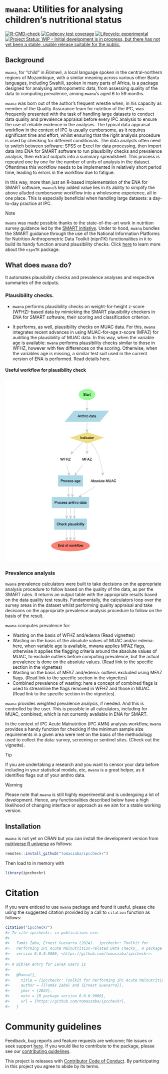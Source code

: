 

<!-- README.md is generated from README.Rmd. Please edit that file -->

# `mwana`: Utilities for analysing children’s nutritional status

<!-- badges: start -->

[![R-CMD-check](https://github.com/nutriverse/mwana/actions/workflows/R-CMD-check.yaml/badge.svg)](https://github.com/tomaszaba/ipccheckr/actions/workflows/R-CMD-check.yaml)
[![Codecov test
coverage](https://codecov.io/gh/nutriverse/mwana/branch/main/graph/badge.svg)](https://app.codecov.io/gh/tomaszaba/ipccheckr?branch=main)
[![Lifecycle:
experimental](https://img.shields.io/badge/lifecycle-experimental-orange.svg)](https://lifecycle.r-lib.org/articles/stages.html#experimental)
[![Project Status: WIP – Initial development is in progress, but there
has not yet been a stable, usable release suitable for the
public.](https://www.repostatus.org/badges/latest/wip.svg)](https://www.repostatus.org/#wip)
<!-- badges: end -->

## Background

`mwana`, for “child” in *Elómwè*, a local language spoken in the
central-northern regions of Mozambique, with a similar meaning across
various other Bantu languages, including Swahili, spoken in many parts
of Africa, is a package designed for analysing anthropometric data, from
assessing quality of the data to computing prevalence, among `mwana`’s
aged 6 to 59 months.

`mwana` was born out of the author’s frequent wrestle when, in his
capacity as member of the Quality Assurance team for nutrition of the
IPC, was frequently presented with the task of handling large datasets
to conduct data quality and prevalence appraisal before every IPC
analysis to ensure the use of reliable evidence in the analyses. The
typical data appraisal workflow in the context of IPC is usually
cumbersome, as it requires significant time and effort, whilst ensuring
that the right analysis procedure is used by checking for different
conditionals. The data analysts often need to switch between software:
SPSS or Excel for data processing, then import data into ENA for SMART
software to run plausibility checks and prevalence analysis, then
extract outputs into a summary spreadsheet. This process is repeated one
by one for the number of units of analysis in the dataset. Oftentimes
this workflow needs to be implemented in relatively short period time,
leading to errors in the workflow due to fatigue.

In this way, more than just an R-based implementation of the ENA for
SMART software, `mwana`’s key added value lies in its ability to
simplify the above alluded cumbersome workflow into a wholesome
experience, all in one place. This is especially beneficial when
handling large datasets: a day-to-day practice at IPC.

> [!NOTE]
>
> `mwana` was made possible thanks to the state-of-the-art work in
> nutrition survey guidance led by the [SMART
> initiative](https://smartmethodology.org). Under to hood, `mwana`
> bundles the SMART guidance through the use of the National Information
> Platforms for Nutrition Anthropometric Data Toolkit (nipnTK)
> functionalities in `R` to build its handy function around plausibility
> checks. Click [here](https://github.com/nutriverse/nipnTK) to learn
> more about the `nipnTK` package.

## What does `mwana` do?

It automates plausibility checks and prevalence analyses and respective
summaries of the outputs.

### Plausibility checks.

- `mwana` performs plausibility checks on weight-for-height z-score
  (WFHZ)-based data by mimicking the SMART plausibility checkers in ENA
  for SMART software, their scoring and classification criterion.

- It performs, as well, plausibility checks on MUAC data. For this,
  `mwana` integrates recent advances in using MUAC-for-age z-score
  (MFAZ) for auditing the plausibility of MUAC data. In this way, when
  the variable age is available: `mwana` performs plausibility checks
  similar to those in WFHZ, however with few differences on the scoring.
  Otherwise, when the variables age is missing, a similar test suit used
  in the current version of ENA is performed. Read details here.

#### Useful workflow for plausibility check

![](man/figures/README-worflow-1.png)

### Prevalence analysis

`mwana` prevalence calculators were built to take decisions on the
appropriate analysis procedure to follow based on the quality of the
data, as per the SMART rules. It returns an output table with the
appropriate results based on the data quality test results.
Fundamentally, the calculators loop over the survey areas in the dataset
whilst performing quality appraisal and take decisions on the
appropriate prevalence analysis procedure to follow on the basis of the
result.

`mwana` computes prevalence for:

- Wasting on the basis of WFHZ and/edema (Read vignettes)
- Wasting on the basis of the absolute values of MUAC and/or edema:
  here, when variable age is available, mwana applies MFAZ flags,
  otherwise it applies the flagging criteria around the absolute values
  of MUAC, to exclude outliers before computing prevalence, but the
  actual prevalence is done on the absolute values. (Read link to the
  specific section in the vignettes)
- Wasting on the basis of MFAZ and/edema: outliers excluded using MFAZ
  flags. (Read link to the specific section in the vignettes)
- Combined prevalence of wasting: here a concept of combined flags is
  used to streamline the flags removed in WFHZ and those in MUAC. (Read
  link to the specific section in the vignettes).

`mwana` provides weighted prevalence analysis, if needed. And this is
controlled by the user. This is possible in all calculators, including
for MUAC, combined, which is not currently available in ENA for SMART.

In the context of IPC Acute Malnutrition (IPC AMN) analysis workflow,
`mwana` provides a handy function for checking if the minimum sample
size requirements in a given area were met on the basis of the
methodology used to collect the data: survey, screening or sentinel
sites. (Check out the vignette).

> [!TIP]
>
> If you are undertaking a research and you want to censor your data
> before including in your statistical models, etc, `mwana` is a great
> helper, as it identifies flags out of your anthro data.

> [!WARNING]
>
> Please note that `mwana` is still highly experimental and is
> undergoing a lot of development. Hence, any functionalities described
> below have a high likelihood of changing interface or approach as we
> aim for a stable working version.

## Installation

`mwana` is not yet on CRAN but you can install the development version
from [nutriverse R universe](https://nutriverse.r-universe.dev) as
follows:

``` r
remotes::install_github("tomaszaba/ipccheckr")
```

Then load to in memory with

``` r
library(ipccheckr)
```

# Citation

If you were enticed to use `mwana` package and found it useful, please
cite using the suggested citation provided by a call to `citation`
function as follows:

``` r
citation("ipccheckr")
#> To cite ipccheckr: in publications use:
#> 
#>   Tomás Zaba, Ernest Guevarra (2024). _ipccheckr: Toolkit for
#>   Performing IPC Acute Malnutrition-related Data Checks_. R package
#>   version 0.0.0.9000, <https://github.com/tomaszaba/ipccheckr>.
#> 
#> A BibTeX entry for LaTeX users is
#> 
#>   @Manual{,
#>     title = {ipccheckr: Toolkit for Performing IPC Acute Malnutrition-related Data Checks},
#>     author = {{Tomás Zaba} and {Ernest Guevarra}},
#>     year = {2024},
#>     note = {R package version 0.0.0.9000},
#>     url = {https://github.com/tomaszaba/ipccheckr},
#>   }
```

# Community guidelines

Feedback, bug reports and feature requests are welcome; file issues or
seek support [here](https://github.com/nutriverse/mwana/issues). If you
would like to contribute to the package, please see our [contributing
guidelines](https://nutriverse.io/mwana/CONTRIBUTING.html).

This project is releases with [Contributor Code of
Conduct](https://nutriverse.io/mwana/CODE_OF_CONDUCT.html). By
participating in this project you agree to abide by its terms.
